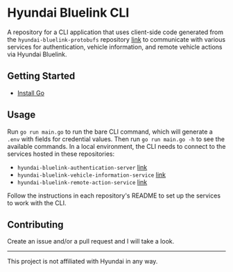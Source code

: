 # Hyundai Bluelink CLI

A repository for a CLI application that uses client-side code generated from the `hyundai-bluelink-protobufs` repository [link](https://github.com/MatthewSerre/hyundai-bluelink-protobufs) to communicate with various services for authentication, vehicle information, and remote vehicle actions via Hyundai Bluelink.

## Getting Started

* [Install Go](https://go.dev/doc/install)

## Usage

Run `go run main.go` to run the bare CLI command, which will generate a `.env` with fields for credential values. Then run `go run main.go -h` to see the available commands. In a local environment, the CLI needs to connect to the services hosted in these repositories:

- `hyundai-bluelink-authentication-server` [link](https://github.com/MatthewSerre/hyundai-bluelink-authentication-server)
- `hyundai-bluelink-vehicle-information-service` [link](https://github.com/MatthewSerre/hyundai-bluelink-vehicle-information-service)
- `hyundai-bluelink-remote-action-service` [link](https://github.com/MatthewSerre/hyundai-bluelink-remote-action-service)

Follow the instructions in each repository's README to set up the services to work with the CLI.

## Contributing

Create an issue and/or a pull request and I will take a look.

***

This project is not affiliated with Hyundai in any way.